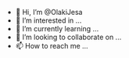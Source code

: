 - 👋 Hi, I’m @OlakiJesa
- 👀 I’m interested in ...
- 🌱 I’m currently learning ...
- 💞️ I’m looking to collaborate on ...
- 📫 How to reach me ...

<!---
OlakiJesa/OlakiJesa is a ✨ special ✨ repository because its `README.md` (this file) appears on your GitHub profile.
You can click the Preview link to take a look at your changes.
--->
